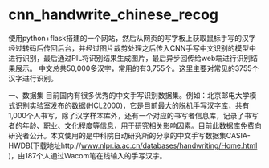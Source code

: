 # cnn_handwrite_chinese_recog
  使用python+flask搭建的一个网站，然后从网页的写字板上获取鼠标手写的汉字经过转码后传回后台，并经过图片裁剪处理之后传入CNN手写中文识别的模型中进行识别，最后通过PIL将识别结果生成图片，最后异步回传给web端进行识别结果展示。
  中文总共50,000多汉字，常用的有3,755个。这里主要对常见的3755个汉字进行识别。

一、数据集
  目前国内有很多优秀的中文手写识别数据集。例如：北京邮电大学模式识别实验室发布的数据(HCL2000)，它是目前最大的脱机手写汉字库，共有1,000个人书写，除了汉字样本库外，还有一个对应的书写者信息库，记录了书写者的年龄、职业、文化程度等信息，用于研究相关影响因素。目前此数据库免费向研究者公开。本文使用的是中科院自动研究所的分享的中文手写数据集CASIA-HWDB(下载地址http://www.nlpr.ia.ac.cn/databases/handwriting/Home.html )，由187个人通过Wacom笔在线输入的手写汉字。
